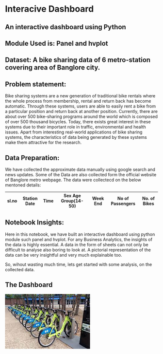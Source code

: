 # Interacive Dashboard

## An interactive dashboard using Python

## Module Used is: Panel and hvplot

## Dataset: A bike sharing data of 6 metro-station covering area of Banglore city.

## Problem statement:

Bike sharing systems are a new generation of traditional bike rentals where the whole process from membership, rental and return back has become automatic. Through these systems, users are able to easily rent a bike from a particular position and return back at another position. Currently, there are about over 500 bike-sharing programs around the world which is composed of over 500 thousand bicycles. Today, there exists great interest in these systems due to their important role in traffic, environmental and health issues. Apart from interesting real-world applications of bike sharing systems, the characteristics of data being generated by these systems make them attractive for the research.

## Data Preparation:

We have collected the approximate data manually using google search and news updates. Some of the Data are also collected form the official website of Banglore metro webpage. The data were collectecd on the below mentoned details:

|sl.no|	Station	Date|	Time|	Sex Age Group(14-50)|	Week End|	No of Passengers|	No. of Bikes|
|-----|-------------|-----|---------------------|---------|-----------------|-------------|

## Notebook Insights:

Here in this notebook, we have built an interactive dashboard using python module such panel and hvplot. For any Business Analytics, the insights of the data is highly essential. A data in the form of sheets can not only be difficult to analyse also boring to look at. A pictorial representation of the data can be very insightful and very much explainable too.

So, wihout wasting much time, lets get started with some analysis, on the collected data.

## The Dashboard
![alt text](https://github.com/biswa-mohapatra/Blogs/blob/main/python-dashboard-panel/bike.png?raw=true)
